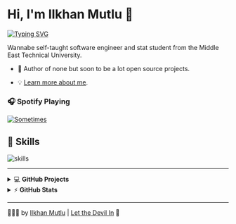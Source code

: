 # Hi, I'm Ilkhan Mutlu 🔱
[![Typing SVG](https://readme-typing-svg.demolab.com?font=Fira+Code&pause=1000&color=F9A825&center=true&width=1000&lines=aut+viam+inveniam+aut+faciam+flectere+si+nequeo+superos+acheronta+movebo)](https://git.io/typing-svg)

Wannabe self-taught software engineer and stat student from the Middle East Technical University.

- 🔱 Author of none but soon to be a lot open source projects.
<!--
- 💼 Customer Success Engineer 
- 🌱 Building 
- 🤝 Co-Founder 
- 😎 Co-Founder 
- 🔏 Bug bounty hunter in free time.
- ☕ Coffee lover, turning it into code,
- 🎯 Wasting my time to save other people's time.
-->
- 💡 [Learn more about me](https://bio.link/dokks).

### 🎧 Spotify Playing

[![Sometimes](https://img.shields.io/badge/Sometimes-%231DB954.svg?&style=for-the-badge&logo=spotify&logoColor=white)](https://open.spotify.com/playlist/5sdTXRhmNZ4Kam3Yfvafag?si=b90bb0ac9e4b4b21) 


## 🔧 Skills

![skills](https://skillicons.dev/icons?i=html,css,php,wordpress,py,figma,vscode,cpp,&theme=dark)

---


<details>
    <summary>&#128187 <b>GitHub Projects</b></summary><br/>

<!--START_SECTION:activity-->
1. 
2. 
3. 
4. 
5. 
<!--END_SECTION:activity-->

</details>


<details>
    <summary>&#9889 <b>GitHub Stats</b></summary><br/>

[![d0kks's GitHub stats](https://github-readme-stats.vercel.app/api?username=d0kks)](https://github.com/anuraghazra/github-readme-stats)

</details>

<!-- extra repo pins

[![Readme Card](https://github-readme-stats.vercel.app/api/pin/?username=anuraghazra&repo=github-readme-stats)](https://github.com/anuraghazra/github-readme-stats) 

-->
---

🔱🔱🔱 by [Ilkhan Mutlu](https://github.com/d0kks) | [Let the Devil In](https://youtu.be/_OhbOO2HBUw?si=yflzb4sONOAsWFqO&t=14) 🙏
